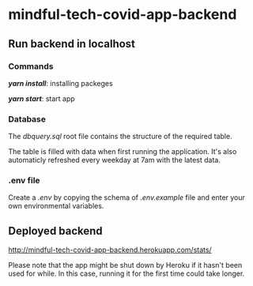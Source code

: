 # mindful-tech-covid-app-backend

## Run backend in localhost

### Commands
***yarn install***: installing packeges

***yarn start***: start app

### Database
The *dbquery.sql* root file contains the structure of the required table.

The table is filled with data when first running the application. It's also automaticly refreshed every weekday at 7am with the latest data.

### .env file
Create a *.env* by copying the schema of *.env.example* file and enter your own environmental variables. 

## Deployed backend
http://mindful-tech-covid-app-backend.herokuapp.com/stats/

Please note that the app might be shut down by Heroku if it hasn't been used for while. In this case, running it for the first time could take longer. 
